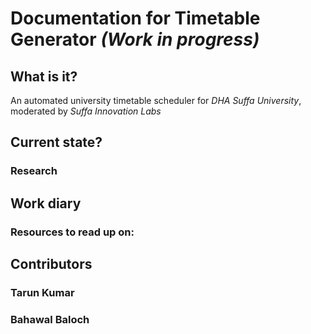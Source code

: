 # Documentation for **Timetable Generator** *(Work in progress)*

## What is it?
An automated university timetable scheduler for *DHA Suffa University*, moderated by *Suffa Innovation Labs*


## Current state?

### Research

## Work diary
### Resources to read up on: 




## Contributors
### Tarun Kumar
### Bahawal Baloch 


